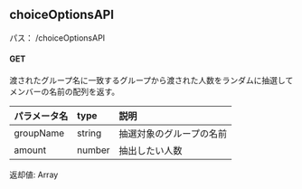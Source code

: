 ## choiceOptionsAPI
パス： /choiceOptionsAPI

#### GET
渡されたグループ名に一致するグループから渡された人数をランダムに抽選してメンバーの名前の配列を返す。

| パラメータ名 | type   | 説明                     |
|:-------------|:-------|:-------------------------|
| groupName    | string | 抽選対象のグループの名前 |
| amount       | number | 抽出したい人数           |

返却値: Array<string>

